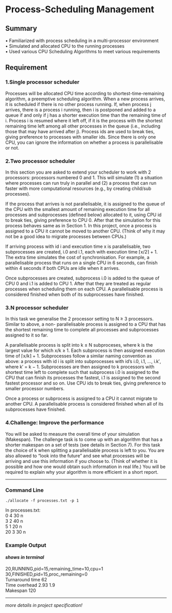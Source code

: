 # Process-Scheduling Management

## Summary
•	Familiarized with process scheduling in a multi-processor environment\
•	Simulated and allocated CPU to the running processes\
•	Used various CPU Scheduling Algorithms to meet various requirements

## Requirement

### 1.Single processor scheduler
Processes will be allocated CPU time according to shortest-time-remaining algorithm, a preemptive scheduling algorithm. When a new process arrives, 
it is scheduled if there is no other process running. If, when process j arrives, 
there is a process i running, then i is postponed and added to a queue if and only if j has a shorter execution time than the remaining time of i. 
Process i is resumed where it left off, if it is the process with the shortest remaining time left among all other processes in the queue 
(i.e., including those that may have arrived after j). 
Process ids are used to break ties, giving preference to processes with smaller ids. 
Since there is only one CPU, you can ignore the information on whether a process is parallelisable or not.

### 2.Two processor scheduler
In this section you are asked to extend your scheduler to work with 2 processors: processors numbered 0 and 1. This will simulate (1) a situation where processes can run truly in parallel and (2) a process that can run faster with more computational resources (e.g., by creating child/sub processes).

If the process that arrives is not parallelisable, it is assigned to the queue of the CPU with the smallest amount of remaining execution time for all processes and subprocesses (defined below) allocated to it, using CPU id to break ties, giving preference to CPU 0. After that the simulation for this process behaves same as in Section 1. In this project, once a process is assigned to a CPU it cannot be moved to another CPU. (Think of why it may not be a good idea to migrate processes between CPUs.)

If arriving process with id i and execution time x is parallelisable, two subprocesses are created, i.0 and i.1, each with execution time ⌈x/2⌉ + 1. The extra time simulates the cost of synchronisation. For example, a parallelisable process that runs on a single CPU in 6 seconds, can finish within 4 seconds if both CPUs are idle when it arrives.

Once subprocesses are created, subprocess i.0 is added to the queue of CPU 0 and i.1 is added to CPU 1. After that they are treated as regular processes when scheduling them on each CPU. A parallelisable process is considered finished when both of its subprocesses have finished.

### 3.N processor scheduler
In this task we generalise the 2 processor setting to N ≥ 3 processors. Similar to above, a non- parallelisable process is assigned to a CPU that has the shortest remaining time to complete all processes and subprocesses assigned to it so far.

A parallelisable process is split into k ≤ N subproceses, where k is the largest value for which x/k ≥ 1. Each subprocess is then assigned execution time of ⌈x/k⌉ + 1. Subprocesses follow a similar naming convention as above: a process with id i is split into subprocesses with id’s i.0, i.1, ..., i.k′, where k′ = k − 1. Subprocesses are then assigned to k processors with shortest time left to complete such that subprocess i.0 is assigned to the CPU that can finish its processes the fastest, i.1 is assigned to the second fastest processor and so on. Use CPU ids to break ties, giving preference to smaller processor numbers.

Once a process or subprocess is assigned to a CPU it cannot migrate to another CPU. A parallelisable process is considered finished when all of its subprocesses have finished.

### 4.Challenge: Improve the performance
You will be asked to measure the overall time of your simulation (Makespan). The challenge task is to come up with an algorithm that has a shorter makespan on a set of tests (see details in Section 7). For this task the choice of k when splitting a parallelisable process is left to you. You are also allowed to “look into the future” and see what processes will be arriving and use this information if you choose to. (Think of whether it is possible and how one would obtain such information in real life.) You will be required to explain why your algorithm is more efficient in a short report.

---
### Command Line
`./allocate -f processes.txt -p 1`

In processes.txt:\
0 4 30 n\
3 2 40 n\
5 1 20 n\
20 3 30 n

### Example Output
#### _shows in terminal_
20,RUNNING,pid=15,remaining_time=10,cpu=1\
30,FINISHED,pid=15,proc_remaining=0\
Turnaround time 62\
Time overhead 2.93 1.9\
Makespan 120

---
_more details in project specification!_
